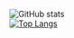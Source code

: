 ![GitHub stats](https://github-readme-stats.vercel.app/api?username=JohnHeikens&show_icons=true&theme=radical)<br>
[![Top Langs](https://github-readme-stats.vercel.app/api/top-langs/?username=JohnHeikens&theme=radical)](https://github.com/anuraghazra/github-readme-stats)
